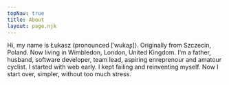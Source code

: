 ```yaml
---
topNav: true
title: About
layout: page.njk
---
```


Hi, my name is Łukasz (pronounced [ˈwukaʂ]). Originally from Szczecin, Poland. Now living in Wimbledon, London, United Kingdom. I’m a father, husband, software developer, team lead, aspiring enreprenour and amatour cyclist. I started with web early. I kept failing and reinventing myself. Now I start over, simpler, without too much stress.